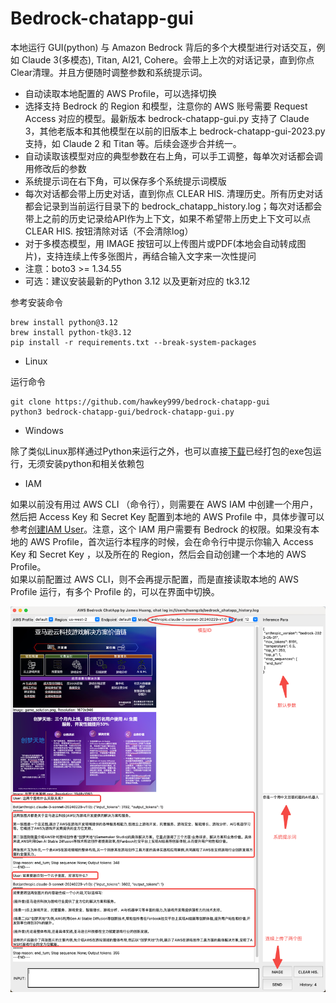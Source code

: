 # Bedrock-chatapp-gui

本地运行 GUI(python) 与 Amazon Bedrock 背后的多个大模型进行对话交互，例如 Claude 3(多模态), Titan, AI21, Cohere。会带上上次的对话记录，直到你点Clear清理。并且方便随时调整参数和系统提示词。

* 自动读取本地配置的 AWS Profile，可以选择切换
* 选择支持 Bedrock 的 Region 和模型，注意你的 AWS 账号需要 Request Access 对应的模型。最新版本 bedrock-chatapp-gui.py 支持了 Claude 3，其他老版本和其他模型在以前的旧版本上 bedrock-chatapp-gui-2023.py 支持，如 Claude 2 和 Titan 等。后续会逐步合并统一。
* 自动读取该模型对应的典型参数在右上角，可以手工调整，每单次对话都会调用修改后的参数
* 系统提示词在右下角，可以保存多个系统提示词模版
* 每次对话都会带上历史对话，直到你点 CLEAR HIS. 清理历史。所有历史对话都会记录到当前运行目录下的 bedrock_chatapp_history.log；每次对话都会带上之前的历史记录给API作为上下文，如果不希望带上历史上下文可以点 CLEAR HIS. 按钮清除对话（不会清除log）
* 对于多模态模型，用 IMAGE 按钮可以上传图片或PDF(本地会自动转成图片)，支持连续上传多张图片，再结合输入文字来一次性提问
* 注意：boto3 >= 1.34.55
* 可选：建议安装最新的Python 3.12 以及更新对应的 tk3.12

参考安装命令

```shell
brew install python@3.12   
brew install python-tk@3.12
pip install -r requirements.txt --break-system-packages
```

* Linux  

运行命令

```shell
git clone https://github.com/hawkey999/bedrock-chatapp-gui
python3 bedrock-chatapp-gui/bedrock-chatapp-gui.py
```

* Windows

除了类似Linux那样通过Python来运行之外，也可以直接[下载](https://github.com/hawkey999/bedrock-chatapp-gui/releases/tag/v2.0)已经打包的exe包运行，无须安装python和相关依赖包

* IAM

如果以前没有用过 AWS CLI （命令行），则需要在 AWS IAM 中创建一个用户，然后把 Access Key 和 Secret Key 配置到本地的 AWS Profile 中，具体步骤可以参考[创建IAM User](https://docs.aws.amazon.com/IAM/latest/UserGuide/id_users_create.html#id_users_create_console)。注意，这个 IAM 用户需要有 Bedrock 的权限。如果没有本地的 AWS Profile，首次运行本程序的时候，会在命令行中提示你输入 Access Key 和 Secret Key ，以及所在的 Region，然后会自动创建一个本地的 AWS Profile。  
如果以前配置过 AWS CLI，则不会再提示配置，而是直接读取本地的 AWS Profile 运行，有多个 Profile 的，可以在界面中切换。

![img](./img/img2.png)
